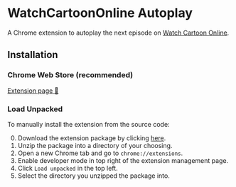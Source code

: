 # WatchCartoonOnline Autoplay
A Chrome extension to autoplay the next episode on [Watch Cartoon Online](https://wcofun.com).

## Installation
### Chrome Web Store (recommended)
[Extension page 🔗](https://chrome.google.com/webstore/detail/wco-autoplay/mcijhjlgoibajdhpiehdidmnbplidpef)

### Load Unpacked
To manually install the extension from the source code:

0. Download the extension package by clicking [here](https://github.com/KorySchneider/wco-autoplay/raw/main/wco-autoplay.zip).
1. Unzip the package into a directory of your choosing.
2. Open a new Chrome tab and go to `chrome://extensions`.
3. Enable developer mode in top right of the extension management page.
4. Click `Load unpacked` in the top left.
5. Select the directory you unzipped the package into.
